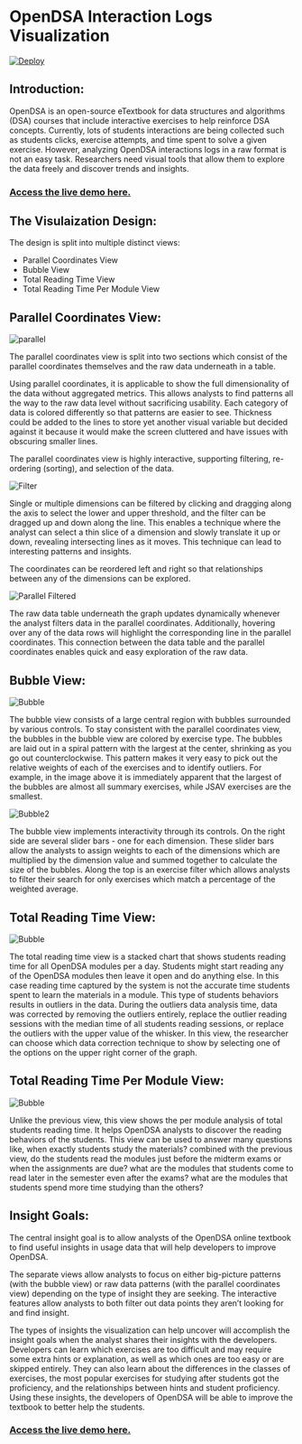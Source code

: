 OpenDSA Interaction Logs Visualization
======================================

[![Deploy](https://www.herokucdn.com/deploy/button.svg)](https://heroku.com/deploy)


## Introduction:

OpenDSA is an open-source eTextbook for data structures and algorithms (DSA)
courses that include interactive exercises to help reinforce DSA concepts.
Currently, lots of students interactions are being collected such as students
clicks, exercise attempts, and time spent to solve a given exercise. However,
analyzing OpenDSA interactions logs in a raw format is not an easy task.
Researchers need visual tools that allow them to explore the data freely and
discover trends and insights.

### [Access the live demo here.](https://opendsa-viz.herokuapp.com/)

## The Visulaization Design:

The design is split into multiple distinct views:
- Parallel Coordinates View
- Bubble View
- Total Reading Time View
- Total Reading Time Per Module View

## Parallel Coordinates View:

![parallel](https://github.com/hosamshahin/OpenDSA-Viz/blob/master/images/parallel.png)

The parallel coordinates view is split into two sections which consist of the
parallel coordinates themselves and the raw data underneath in a table.

Using parallel coordinates, it is applicable to show the full dimensionality of
the data without aggregated metrics. This allows analysts to find patterns all
the way to the raw data level without sacrificing usability. Each category of
data is colored differently so that patterns are easier to see. Thickness could
be added to the lines to store yet another visual variable but decided against
it because it would make the screen cluttered and have issues with obscuring
smaller lines.

The parallel coordinates view is highly interactive, supporting filtering, re-
ordering (sorting), and selection of the data.

![Filter](https://github.com/hosamshahin/OpenDSA-Viz/blob/master/images/filter.png)

Single or multiple dimensions can be filtered by clicking and dragging along the
axis to select the lower and upper threshold, and the filter can be dragged up
and down along the line. This enables a technique where the analyst can select a
thin slice of a dimension and slowly translate it up or down, revealing
intersecting lines as it moves. This technique can lead to interesting patterns
and insights.

The coordinates can be reordered left and right so that relationships between
any of the dimensions can be explored.

![Parallel Filtered](https://github.com/hosamshahin/OpenDSA-Viz/blob/master/images/parallel_filtered.png)

The raw data table underneath the graph updates dynamically whenever the analyst
filters data in the parallel coordinates. Additionally, hovering over any of the
data rows will highlight the corresponding line in the parallel coordinates.
This connection between the data table and the parallel coordinates enables
quick and easy exploration of the raw data.

## Bubble View:
![Bubble](https://github.com/hosamshahin/OpenDSA-Viz/blob/master/images/bubble.png)

The bubble view consists of a large central region with bubbles surrounded by
various controls. To stay consistent with the parallel coordinates view, the
bubbles in the bubble view are colored by exercise type. The bubbles are laid
out in a spiral pattern with the largest at the center, shrinking as you go out
counterclockwise. This pattern makes it very easy to pick out the relative
weights of each of the exercises and to identify outliers. For example, in the
image above it is immediately apparent that the largest of the bubbles are
almost all summary exercises, while JSAV exercises are the smallest.

![Bubble2](https://github.com/hosamshahin/OpenDSA-Viz/blob/master/images/bubble2.png)

The bubble view implements interactivity through its controls. On the right side
are several slider bars - one for each dimension. These slider bars allow the
analysts to assign weights to each of the dimensions which are multiplied by the
dimension value and summed together to calculate the size of the bubbles. Along
the top is an exercise filter which allows analysts to filter their search for
only exercises which match a percentage of the weighted average.


## Total Reading Time View:
![Bubble](https://github.com/hosamshahin/OpenDSA-Viz/blob/master/images/reading_time.png)

The total reading time view is a stacked chart that shows students reading time
for all OpenDSA modules per a day. Students might start reading any of the
OpenDSA modules then leave it open and do anything else. In this case reading
time captured by the system is not the accurate time students spent to learn the
materials in a module. This type of students behaviors results in outliers in
the data. During the outliers data analysis time, data was corrected by removing
the outliers entirely, replace the outlier reading sessions with the median time
of all students reading sessions, or replace the outliers with the upper value
of the whisker. In this view, the researcher can choose which data correction
technique to show by selecting one of the options on the upper right corner of
the graph.

## Total Reading Time Per Module View:
![Bubble](https://github.com/hosamshahin/OpenDSA-Viz/blob/master/images/reading_time_module.png)

Unlike the previous view, this view shows the per module analysis of total
students reading time. It helps OpenDSA analysts to discover the reading
behaviors of the students. This view can be used to answer many questions like,
when exactly students study the materials? combined with the previous view, do
the students read the modules just before the midterm exams or when the
assignments are due? what are the modules that students come to read later in
the semester even after the exams? what are the modules that students spend more
time studying than the others?

## Insight Goals:

The central insight goal is to allow analysts of the OpenDSA online textbook to
find useful insights in usage data that will help developers to improve OpenDSA.

The separate views allow analysts to focus on either big-picture patterns (with
the bubble view) or raw data patterns (with the parallel coordinates view)
depending on the type of insight they are seeking. The interactive features
allow analysts to both filter out data points they aren’t looking for and find
insight.

The types of insights the visualization can help uncover will accomplish the
insight goals when the analyst shares their insights with the developers.
Developers can learn which exercises are too difficult and may require some
extra hints or explanation, as well as which ones are too easy or are skipped
entirely. They can also learn about the differences in the classes of exercises,
the most popular exercises for studying after students got the  proficiency, and
the relationships between hints and student proficiency. Using these insights,
the developers of OpenDSA will be able to improve the textbook to better help
the students.

### [Access the live demo here.](https://opendsa-viz.herokuapp.com/)
